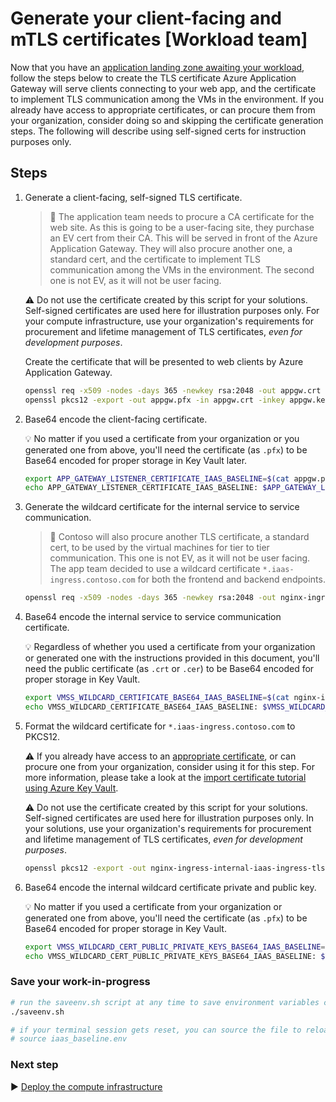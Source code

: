 # Generate your client-facing and mTLS certificates [Workload team]

Now that you have an [application landing zone awaiting your workload](./04-subscription-vending-execute.md), follow the steps below to create the TLS certificate Azure Application Gateway will serve clients connecting to your web app, and the certificate to implement TLS communication among the VMs in the environment. If you already have access to appropriate certificates, or can procure them from your organization, consider doing so and skipping the certificate generation steps. The following will describe using self-signed certs for instruction purposes only.

## Steps

1. Generate a client-facing, self-signed TLS certificate.

   > :book: The application team needs to procure a CA certificate for the web site. As this is going to be a user-facing site, they purchase an EV cert from their CA. This will be served in front of the Azure Application Gateway. They will also procure another one, a standard cert, and the certificate to implement TLS communication among the VMs in the environment. The second one is not EV, as it will not be user facing.

   :warning: Do not use the certificate created by this script for your solutions. Self-signed certificates are used here for illustration purposes only. For your compute infrastructure, use your organization's requirements for procurement and lifetime management of TLS certificates, _even for development purposes_.

   Create the certificate that will be presented to web clients by Azure Application Gateway.

   ```bash
   openssl req -x509 -nodes -days 365 -newkey rsa:2048 -out appgw.crt -keyout appgw.key -subj "/CN=contoso.com/O=Contoso" -addext "subjectAltName = DNS:contoso.com" -addext "keyUsage = digitalSignature" -addext "extendedKeyUsage = serverAuth"
   openssl pkcs12 -export -out appgw.pfx -in appgw.crt -inkey appgw.key -passout pass:
   ```

1. Base64 encode the client-facing certificate.

   :bulb: No matter if you used a certificate from your organization or you generated one from above, you'll need the certificate (as `.pfx`) to be Base64 encoded for proper storage in Key Vault later.

   ```bash
   export APP_GATEWAY_LISTENER_CERTIFICATE_IAAS_BASELINE=$(cat appgw.pfx | base64 | tr -d '\n')
   echo APP_GATEWAY_LISTENER_CERTIFICATE_IAAS_BASELINE: $APP_GATEWAY_LISTENER_CERTIFICATE_IAAS_BASELINE
   ```

1. Generate the wildcard certificate for the internal service to service communication.

   > :book: Contoso will also procure another TLS certificate, a standard cert, to be used by the virtual machines for tier to tier communication. This one is not EV, as it will not be user facing. The app team decided to use a wildcard certificate `*.iaas-ingress.contoso.com` for both the frontend and backend endpoints.

   ```bash
   openssl req -x509 -nodes -days 365 -newkey rsa:2048 -out nginx-ingress-internal-iaas-ingress-tls.crt -keyout nginx-ingress-internal-iaas-ingress-tls.key -subj "/CN=*.iaas-ingress.contoso.com/O=Contoso IaaS Ingresses"
   ```

1. Base64 encode the internal service to service communication certificate.

   :bulb: Regardless of whether you used a certificate from your organization or generated one with the instructions provided in this document, you'll need the public certificate (as `.crt` or `.cer`) to be Base64 encoded for proper storage in Key Vault.

   ```bash
   export VMSS_WILDCARD_CERTIFICATE_BASE64_IAAS_BASELINE=$(cat nginx-ingress-internal-iaas-ingress-tls.crt | base64 | tr -d '\n')
   echo VMSS_WILDCARD_CERTIFICATE_BASE64_IAAS_BASELINE: $VMSS_WILDCARD_CERTIFICATE_BASE64_IAAS_BASELINE
   ```

1. Format the wildcard certificate for `*.iaas-ingress.contoso.com` to PKCS12.

   :warning: If you already have access to an [appropriate certificate](https://learn.microsoft.com/azure/key-vault/certificates/certificate-scenarios#formats-of-import-we-support), or can procure one from your organization, consider using it for this step. For more information, please take a look at the [import certificate tutorial using Azure Key Vault](https://learn.microsoft.com/azure/key-vault/certificates/tutorial-import-certificate#import-a-certificate-to-key-vault).

   :warning: Do not use the certificate created by this script for your solutions. Self-signed certificates are used here for  illustration purposes only. In your solutions, use your organization's requirements for procurement and lifetime management of TLS certificates, _even for development purposes_.

   ```bash
   openssl pkcs12 -export -out nginx-ingress-internal-iaas-ingress-tls.pfx -in nginx-ingress-internal-iaas-ingress-tls.crt -inkey nginx-ingress-internal-iaas-ingress-tls.key -passout pass:
   ```

1. Base64 encode the internal wildcard certificate private and public key.

   :bulb: No matter if you used a certificate from your organization or generated one from above, you'll need the certificate (as `.pfx`) to be Base64 encoded for proper storage in Key Vault.

   ```bash
   export VMSS_WILDCARD_CERT_PUBLIC_PRIVATE_KEYS_BASE64_IAAS_BASELINE=$(cat nginx-ingress-internal-iaas-ingress-tls.pfx | base64 | tr -d '\n')
   echo VMSS_WILDCARD_CERT_PUBLIC_PRIVATE_KEYS_BASE64_IAAS_BASELINE: $VMSS_WILDCARD_CERT_PUBLIC_PRIVATE_KEYS_BASE64_IAAS_BASELINE
   ```

### Save your work-in-progress

```bash
# run the saveenv.sh script at any time to save environment variables created above to iaas_baseline.env
./saveenv.sh

# if your terminal session gets reset, you can source the file to reload the environment variables
# source iaas_baseline.env
```

### Next step

:arrow_forward: [Deploy the compute infrastructure](./06-compute-infra.md)
